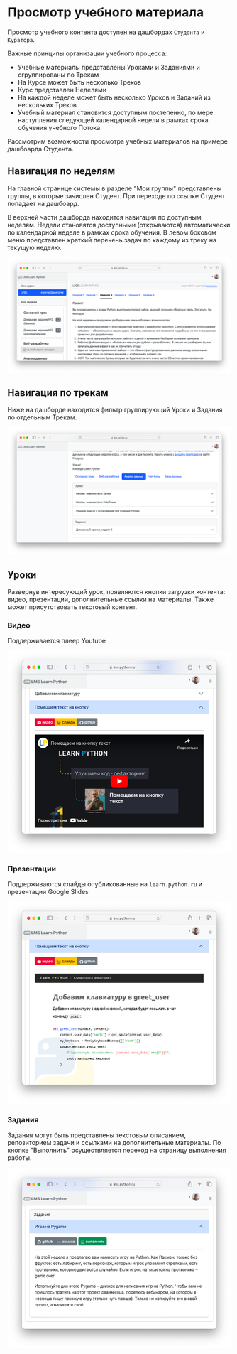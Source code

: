 # Просмотр учебного материала

Просмотр учебного контента доступен на дашбордах `Студента` и `Куратора`.

Важные принципы организации учебного процесса:

- Учебные материалы представлены Уроками и Заданиями и сгруппированы по Трекам
- На Курсе может быть несколько Треков
- Курс представлен Неделями
- На каждой неделе может быть несколько Уроков и Заданий из нескольких Треков
- Учебный материал становится доступным постепенно, по мере наступления следующей календарной недели в рамках срока обучения учебного Потока

Рассмотрим возможности просмотра учебных материалов на примере дашбоарда Студента.

## Навигация по неделям

На главной странице системы в разделе "Мои группы" представлены группы, в которые зачислен Студент. При переходе по ссылке Студент попадает на дашбоард. 

В верхней части дашборда находится навигация по доступным неделям. Недели становятся доступными (открываются) автоматически по календарной неделе в рамках срока обучения. В левом боковом меню представлен краткий перечень задач по каждому из треку на текущую неделю. 

![image-1](../../images/learn/media/image-1.png)

## Навигация по трекам

Ниже на дашборде находится фильтр группирующий Уроки и Задания по отдельным Трекам.

![image-2](../../images/learn/media/image-2.png)

## Уроки

Развернув интересующий урок, появляются кнопки загрузки контента: видео, презентации, дополнительные ссылки на материалы. Также может присутствовать текстовый контент.

### Видео

Поддерживается плеер Youtube

![image-3](../../images/learn/media/image-3.png)

### Презентации

Поддерживаются слайды опубликованные на `learn.python.ru` и презентации Google Slides 

![image-4](../../images/learn/media/image-4.png)

### Задания

Задания могут быть представлены текстовым описанием, репозиторием задачи и ссылками на дополнительные материалы. По кнопке "Выполнить" осуществляется переход на страницу выполнения работы.

![image-5](../../images/learn/media/image-5.png)



